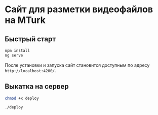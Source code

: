 # Сайт для разметки видеофайлов на MTurk

## Быстрый старт

```sh
npm install
ng serve
```

После установки и запуска сайт становится доступным по адресу `http://localhost:4200/`.

## Выкатка на сервер

```sh
chmod +x deploy
```

```sh
./deploy
```